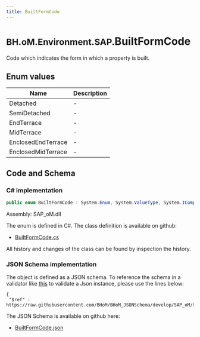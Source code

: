 ```yaml
---
title: BuiltFormCode
---
```


# <small>BH.oM.Environment.SAP.</small>**BuiltFormCode**

Code which indicates the form in which a property is built.

## Enum values

| Name            | Description                                                    |
|-----------------|----------------------------------------------------------------|
| Detached |  -  |
| SemiDetached |  -  |
| EndTerrace |  -  |
| MidTerrace |  -  |
| EnclosedEndTerrace |  -  |
| EnclosedMidTerrace |  -  |


## Code and Schema

### C# implementation

``` C# title="C#"
public enum BuiltFormCode : System.Enum, System.ValueType, System.IComparable, System.ISpanFormattable, System.IFormattable, System.IConvertible
```

Assembly: SAP_oM.dll

The enum is defined in C#. The class definition is available on github:

- [BuiltFormCode.cs](https://github.com/BHoM/SAP_Toolkit/blob/develop/SAP_oM/Enums\BuiltFormCode.cs)

All history and changes of the class can be found by inspection the history.
### JSON Schema implementation

The object is defined as a JSON schema. To reference the schema in a validator like [this](https://www.jsonschemavalidator.net/) to validate a Json instance, please use the lines below:

``` { .json .copy .select } title="JSON Schema"
{
 "$ref" : https://raw.githubusercontent.com/BHoM/BHoM_JSONSchema/develop/SAP_oM/SAP/BuiltFormCode.json}
```

The JSON Schema is available on github here:

- [BuiltFormCode.json](https://github.com/BHoM/BHoM_JSONSchema/blob/develop/SAP_oM/SAP/BuiltFormCode.json)
